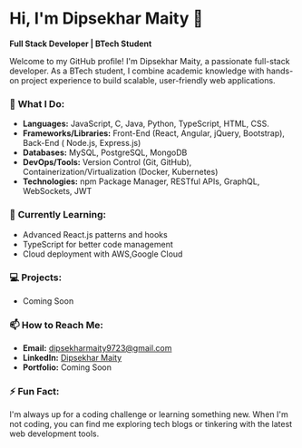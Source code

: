 # Hi, I'm Dipsekhar Maity 👋

**Full Stack Developer | BTech Student**

Welcome to my GitHub profile! I'm Dipsekhar Maity, a passionate full-stack developer. As a BTech student, I combine academic knowledge with hands-on project experience to build scalable, user-friendly web applications.

### 🔭 **What I Do:**
- **Languages:**  JavaScript,  C,  Java,  Python, TypeScript, HTML, CSS.
- **Frameworks/Libraries:** Front-End (React, Angular, jQuery, Bootstrap), Back-End ( Node.js, Express.js)
- **Databases:** MySQL, PostgreSQL, MongoDB
- **DevOps/Tools:** Version Control (Git, GitHub), Containerization/Virtualization (Docker, Kubernetes)
- **Technologies:** npm Package Manager, RESTful APIs, GraphQL, WebSockets, JWT

### 🌱 **Currently Learning:**
- Advanced React.js patterns and hooks
- TypeScript for better code management
- Cloud deployment with AWS,Google Cloud

### 💻 **Projects:**
- Coming Soon

### 📫 **How to Reach Me:**
- **Email:** dipsekharmaity9723@gmail.com
- **LinkedIn:** [Dipsekhar Maity](https://linkedin.com/in/dipsekhar-maity)
- **Portfolio:** Coming Soon

### ⚡ **Fun Fact:**
I'm always up for a coding challenge or learning something new. When I'm not coding, you can find me exploring tech blogs or tinkering with the latest web development tools.
